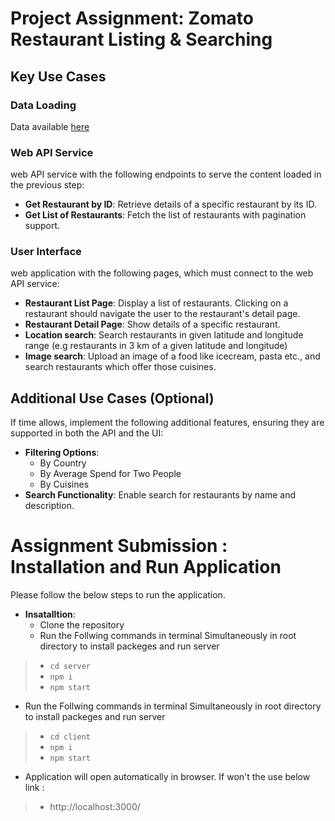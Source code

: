 # Project Assignment: Zomato Restaurant Listing & Searching
 
## Key Use Cases
 
### Data Loading
Data available [here](https://www.kaggle.com/datasets/shrutimehta/zomato-restaurants-data)
 
### Web API Service
web API service with the following endpoints to serve the content loaded in the previous step:
  - **Get Restaurant by ID**: Retrieve details of a specific restaurant by its ID.
  - **Get List of Restaurants**: Fetch the list of restaurants with pagination support.
 
### User Interface
web application with the following pages, which must connect to the web API service:
  - **Restaurant List Page**: Display a list of restaurants. Clicking on a restaurant should navigate the user to the restaurant's detail page.
  - **Restaurant Detail Page**: Show details of a specific restaurant.
  - **Location search**: Search restaurants in given latitude and longitude range (e.g restaurants in 3 km of a given latitude and longitude)
  - **Image search**: Upload an image of a food like icecream, pasta etc., and search restaurants which offer those cuisines.

## Additional Use Cases (Optional)
If time allows, implement the following additional features, ensuring they are supported in both the API and the UI:
- **Filtering Options**:
  - By Country
  - By Average Spend for Two People
  - By Cuisines
- **Search Functionality**: Enable search for restaurants by name and description.


# Assignment Submission : Installation and Run Application
Please follow the below steps to run the application.
- **Insatalltion**:
  - Clone the repository
  - Run the Follwing commands in terminal Simultaneously in root directory to install packeges and run server
> - ``` cd server ```
> - ``` npm i ```
> - ``` npm start ```

- Run the Follwing commands in terminal Simultaneously in root directory to install packeges and run server
> - ``` cd client ```
> - ``` npm i ```
> - ``` npm start ```

- Application will open automatically in browser. If won't the use below link : 
>- http://localhost:3000/

